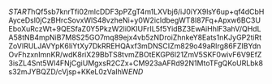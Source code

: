 $START$hQf5sb7knrTfi02mlcDDF3pPZgT4m1LXVbj6/iJ0iYX9lsY6up+qf4dCbHAyceDsl0jCzBHrcSovxWlS48vzheNi+y0W2icldbegWT8I87Fq+Apxw6BC3UEboXuRczWt+9QESfaZ0Y5PkzW2li0KIUFrIL5f5YidBZ3EwAiHhlF3ahV/QHdLA58tNB4mpNiB7M8S25GO7mq89ejx4vb5zNDroiZhnkeY8Eats1nKJyGP2tiRtZoVIRULJAVYpK6IiYtXy7DkRREHQAxf3mDNSCIZm829o49aRlrg86FZIBYdnOvFhzxnImnKR/wdK8riX29BbTS8tvmZBOtEKGP6l21ZmV5SKF0wivF6V9EfZ3isZL4Snt5Wl4FNjCgiUMgxsR2CZx+CM923aAFRd92N1MtoTFgQKoURLbk8s32mJYBQZD/cVjsp+KKeL0zVaIhW$END$
